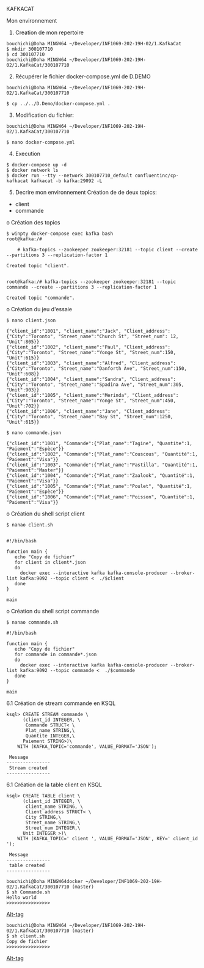 
KAFKACAT

Mon environnement 
1.	Creation de mon repertoire
````
bouchichi@Doha MINGW64 ~/Developer/INF1069-202-19H-02/1.KafkaCat
$ mkdir 300107710 
$ cd 300107710
bouchichi@Doha MINGW64 ~/Developer/INF1069-202-19H-02/1.KafkaCat/300107710
````
2.	Récupérer le fichier docker-compose.yml de D.DEMO
````
bouchichi@Doha MINGW64 ~/Developer/INF1069-202-19H-02/1.KafkaCat/300107710

$ cp ../../D.Demo/docker-compose.yml .
````
3.	Modification du fichier:
````
bouchichi@Doha MINGW64 ~/Developer/INF1069-202-19H-02/1.KafkaCat/300107710

$ nano docker-compose.yml
````
4.	Execution

````
$ docker-compose up -d 
$ docker network ls
$ docker run --tty --network 300107710_default confluentinc/cp-kafkacat kafkacat -b kafka:29092 -L
````
5. Decrire mon environnement
Création de de deux topics:
-	client
-	commande

o  Création des topics
````
$ winpty docker-compose exec kafka bash
root@kafka:/#

    # kafka-topics --zookeeper zookeeper:32181 --topic client --create --partitions 3 --replication-factor 1

Created topic "client".


root@kafka:/# kafka-topics --zookeeper zookeeper:32181 --topic commande --create --partitions 3 --replication-factor 1

Created topic "commande".
````

o  Création du jeu d'essaie

````
$ nano client.json
````
````
{"client_id":"1001", "client_name":"Jack", "Client_address":{"City":"Toronto", "Street_name":"Church St", "Street_num": 12, "Unit":805}}
{"client_id":"1002", "client_name":"Paul", "Client_address":{"City":"Toronto", "Street_name":"Yonge St", "Street_num":150, "Unit":615}}
{"client_id":"1003", "client_name":"Alfred", "Client_address":{"City":"Toronto", "Street_name":"Danforth Ave", "Street_num":150, "Unit":608}}
{"client_id":"1004", "client_name":"Sandra", "Client_address":{"City":"Toronto", "Street_name":"Spadina Ave", "Street_num":305, "Unit":903}}
{"client_id":"1005", "client_name":"Merinda", "Client_address":{"City":"Toronto", "Street_name":"Yonge St", "Street_num":450, "Unit":702}}
{"client_id":"1006", "client_name":"Jane", "Client_address":{"City":"Toronto", "Street_name":"Bay St", "Street_num":1250, "Unit":615}}

````
 
````
$ nano commande.json
````
````
{"client_id":"1001", "Commande":{"Plat_name":"Tagine", "Quantite":1, "Paiement":"Espèce"}}
{"client_id":"1002", "Commande":{"Plat_name":"Couscous", "Quantité":1, "Paiement":"Visa"}}
{"client_id":"1003", "Commande":{"Plat_name":"Pastilla", "Quantité":1, "Paiement":"Master"}}
{"client_id":"1004", "Commande":{"Plat_name":"Zaalook", "Quantité":1, "Paiement":"Visa"}}
{"client_id":"1005", "Commande":{"Plat_name":"Poulet", "Quantité":1, "Paiement":"Espèce"}}
{"client_id":"1006", "Commande":{"Plat_name":"Poisson", "Quantité":1, "Paiement":"Visa"}}

````

 o  Création du shell script client

````
$ nanao client.sh
````
````

#!/bin/bash

function main {
   echo "Copy de fichier"
   for client in client*.json
   do
     docker exec --interactive kafka kafka-console-producer --broker-list kafka:9092 --topic client <  ./$client
   done
}

main

````

 o   Création du shell script commande
 
 ````
$ nanao commande.sh
````

````
#!/bin/bash

function main {
   echo "Copy de fichier"
   for commande in commande*.json
   do
     docker exec --interactive kafka kafka-console-producer --broker-list kafka:9092 --topic commande <  ./$commande
   done
}

main

````

6.1  Création de stream commande en KSQL

````
ksql> CREATE STREAM commande \
      (client_id INTEGER, \
       Commande STRUCT< \
       Plat_name STRING,\
       Quantite INTEGER,\
      Paiement STRING>)\
    WITH (KAFKA_TOPIC='commande', VALUE_FORMAT='JSON');
````


````
 Message
----------------
 Stream created
----------------

````

6.1  Création de la table client en KSQL
````
ksql> CREATE TABLE client \
      (client_id INTEGER, \
       client_name STRING, \
       Client_address STRUCT< \
       City STRING,\
       Street_name STRING,\
       Street_num INTEGER,\
      Unit INTEGER >)\
    WITH (KAFKA_TOPIC=' client ', VALUE_FORMAT='JSON', KEY=' client_id ');
````

````
 Message
----------------
 table created
----------------
````

````
bouchichi@Doha MINGW64docker ~/Developer/INF1069-202-19H-02/1.KafkaCat/300107710 (master)
$ sh Commande.sh
Hello world
>>>>>>>>>>>>>>>>
````
[Alt-tag](jeu_commande.png)


````
bouchichi@Doha MINGW64 ~/Developer/INF1069-202-19H-02/1.KafkaCat/300107710 (master)
$ sh client.sh
Copy de fichier
>>>>>>>>>>>>>>>>
````

[Alt-tag](jeu_commande.png)



 
